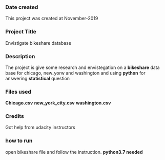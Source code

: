 ### Date created
This project was created at November-2019

### Project Title
Envistigate bikeshare database

### Description
The project is give some research and envistegation on a **bikeshare** data base for chicago, new_yorw and washington and using **python** for answering **statistical** question

### Files used
**Chicago.csv**
**new_york_city.csv**
**washington.csv**

### Credits
Got help from udacity instructors 

### how to run
open bikeshare file and follow the instruction. **python3.7 needed**
